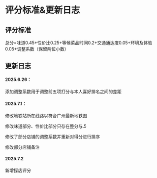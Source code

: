 # 评分标准&更新日志

## 评分标准

总分=味道0.45+性价比0.25+等候菜品时间0.2+交通通达度0.05+环境及体验0.05+调整系数（保留两位小数）

## 更新日志

#### 2025.6.26：

添加调整系数用于调整前五项打分与本人喜好排名之间的差距

#### 2025.7.1：

修改地铁站所在线路以符合广州最新地铁图

修改味道部分、性价比部分只存在整分与.5

修改了部分店铺的调整系数并重新对得分进行排序

修改部分店铺备注

#### 2025.7.2

新增探店评分
